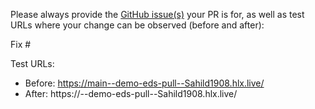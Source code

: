Please always provide the [GitHub issue(s)](../issues) your PR is for, as well as test URLs where your change can be observed (before and after):

Fix #<gh-issue-id>

Test URLs:
- Before: https://main--demo-eds-pull--Sahild1908.hlx.live/
- After: https://<branch>--demo-eds-pull--Sahild1908.hlx.live/
